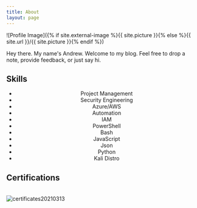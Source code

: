 ```yaml
---
title: About
layout: page
---
```

![Profile Image]({% if site.external-image %}{{ site.picture }}{% else %}{{ site.url }}/{{ site.picture }}{% endif %})

<p>Hey there. My name's Andrew. Welcome to my blog. Feel free to drop a note, provide feedback, or just say hi.</p>



<h2>Skills</h2>

<ul align="center" class="skill-list">
	<li>Project Management</li>
	<li>Security Engineering</li>
	<li>Azure/AWS</li>
	<li>Automation</li>
	<li>IAM</li>
	<li>PowerShell</li>
	<li>Bash</li>
	<li>JavaScript</li>
	<li>Json</li>
	<li>Python</li>
	<li>Kali Distro</li>
</ul>

<h2>Certifications</h2>

<br><img align="center" src="https://haratine.net/assets/images/certificates20210313.jpg" alt="certificates20210313">

